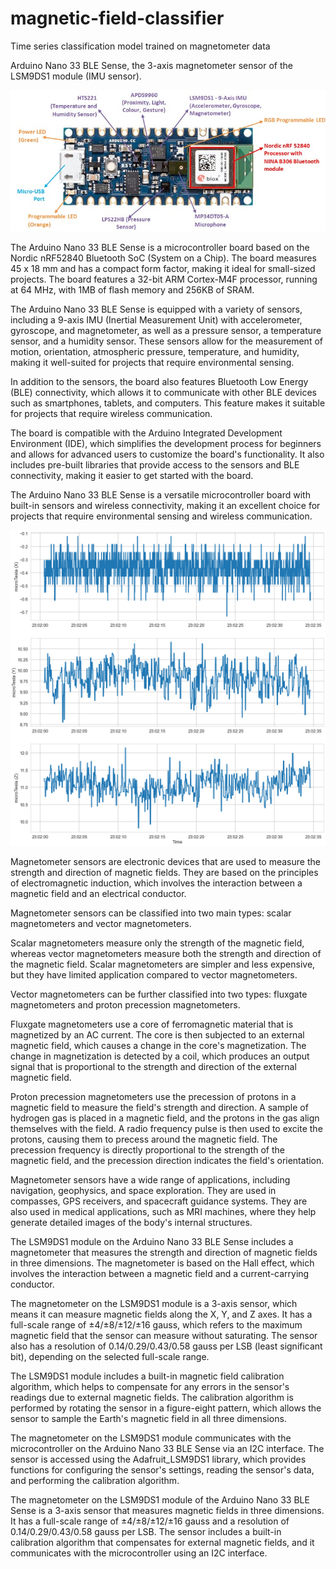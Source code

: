 # magnetic-field-classifier
Time series classification model trained on magnetometer data

Arduino Nano 33 BLE Sense, the 3-axis magnetometer sensor of the LSM9DS1 module (IMU sensor). 

![](img/pic_arduino_nano.png)

The Arduino Nano 33 BLE Sense is a microcontroller board based on the Nordic nRF52840 Bluetooth SoC (System on a Chip). The board measures 45 x 18 mm and has a compact form factor, making it ideal for small-sized projects. The board features a 32-bit ARM Cortex-M4F processor, running at 64 MHz, with 1MB of flash memory and 256KB of SRAM.

The Arduino Nano 33 BLE Sense is equipped with a variety of sensors, including a 9-axis IMU (Inertial Measurement Unit) with accelerometer, gyroscope, and magnetometer, as well as a pressure sensor, a temperature sensor, and a humidity sensor. These sensors allow for the measurement of motion, orientation, atmospheric pressure, temperature, and humidity, making it well-suited for projects that require environmental sensing.

In addition to the sensors, the board also features Bluetooth Low Energy (BLE) connectivity, which allows it to communicate with other BLE devices such as smartphones, tablets, and computers. This feature makes it suitable for projects that require wireless communication.

The board is compatible with the Arduino Integrated Development Environment (IDE), which simplifies the development process for beginners and allows for advanced users to customize the board's functionality. It also includes pre-built libraries that provide access to the sensors and BLE connectivity, making it easier to get started with the board.

The Arduino Nano 33 BLE Sense is a versatile microcontroller board with built-in sensors and wireless connectivity, making it an excellent choice for projects that require environmental sensing and wireless communication.

![](img/magnetic_time_series.png)

Magnetometer sensors are electronic devices that are used to measure the strength and direction of magnetic fields. They are based on the principles of electromagnetic induction, which involves the interaction between a magnetic field and an electrical conductor.

Magnetometer sensors can be classified into two main types: scalar magnetometers and vector magnetometers.

Scalar magnetometers measure only the strength of the magnetic field, whereas vector magnetometers measure both the strength and direction of the magnetic field. Scalar magnetometers are simpler and less expensive, but they have limited application compared to vector magnetometers.

Vector magnetometers can be further classified into two types: fluxgate magnetometers and proton precession magnetometers.

Fluxgate magnetometers use a core of ferromagnetic material that is magnetized by an AC current. The core is then subjected to an external magnetic field, which causes a change in the core's magnetization. The change in magnetization is detected by a coil, which produces an output signal that is proportional to the strength and direction of the external magnetic field.

Proton precession magnetometers use the precession of protons in a magnetic field to measure the field's strength and direction. A sample of hydrogen gas is placed in a magnetic field, and the protons in the gas align themselves with the field. A radio frequency pulse is then used to excite the protons, causing them to precess around the magnetic field. The precession frequency is directly proportional to the strength of the magnetic field, and the precession direction indicates the field's orientation.

Magnetometer sensors have a wide range of applications, including navigation, geophysics, and space exploration. They are used in compasses, GPS receivers, and spacecraft guidance systems. They are also used in medical applications, such as MRI machines, where they help generate detailed images of the body's internal structures.

The LSM9DS1 module on the Arduino Nano 33 BLE Sense includes a magnetometer that measures the strength and direction of magnetic fields in three dimensions. The magnetometer is based on the Hall effect, which involves the interaction between a magnetic field and a current-carrying conductor.

The magnetometer on the LSM9DS1 module is a 3-axis sensor, which means it can measure magnetic fields along the X, Y, and Z axes. It has a full-scale range of ±4/±8/±12/±16 gauss, which refers to the maximum magnetic field that the sensor can measure without saturating. The sensor also has a resolution of 0.14/0.29/0.43/0.58 gauss per LSB (least significant bit), depending on the selected full-scale range.

The LSM9DS1 module includes a built-in magnetic field calibration algorithm, which helps to compensate for any errors in the sensor's readings due to external magnetic fields. The calibration algorithm is performed by rotating the sensor in a figure-eight pattern, which allows the sensor to sample the Earth's magnetic field in all three dimensions.

The magnetometer on the LSM9DS1 module communicates with the microcontroller on the Arduino Nano 33 BLE Sense via an I2C interface. The sensor is accessed using the Adafruit_LSM9DS1 library, which provides functions for configuring the sensor's settings, reading the sensor's data, and performing the calibration algorithm.

The magnetometer on the LSM9DS1 module of the Arduino Nano 33 BLE Sense is a 3-axis sensor that measures magnetic fields in three dimensions. It has a full-scale range of ±4/±8/±12/±16 gauss and a resolution of 0.14/0.29/0.43/0.58 gauss per LSB. The sensor includes a built-in calibration algorithm that compensates for external magnetic fields, and it communicates with the microcontroller using an I2C interface.





